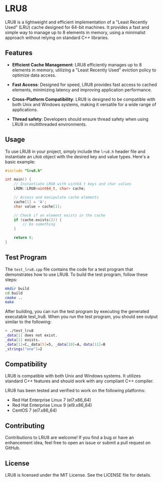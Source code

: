 # LRU8

LRU8 is a lightweight and efficient implementation of a "Least Recently Used" (LRU) cache designed for 64-bit machines. It provides a fast and simple way to manage up to 8 elements in memory, using a minimalist approach without relying on standard C++ libraries.

## Features

- **Efficient Cache Management**: LRU8 efficiently manages up to 8 elements in memory, utilizing a "Least Recently Used" eviction policy to optimize data access.
  
- **Fast Access**: Designed for speed, LRU8 provides fast access to cached elements, minimizing latency and improving application performance.

- **Cross-Platform Compatibility**: LRU8 is designed to be compatible with both Unix and Windows systems, making it versatile for a wide range of applications.
  
- **Thread safety**: Developers should ensure thread safety when using LRU8 in multithreaded environments.

## Usage

To use LRU8 in your project, simply include the `lru8.h` header file and instantiate an `LRU8` object with the desired key and value types. Here's a basic example:

```cpp
#include "lru8.h"

int main() {
    // Instantiate LRU8 with uint64_t keys and char values
    LRDN::LRU8<uint64_t, char> cache;

    // Access and manipulate cache elements
    cache[1] = 'A';
    char value = cache[1];

    // Check if an element exists in the cache
    if (cache.exists(2)) {
        // Do something
    }

    return 0;
}
```
## Test Program

The `test_lru8.cpp` file contains the code for a test program that demonstrates how to use LRU8. To build the test program, follow these steps:

```bash
mkdir build
cd build
cmake ..
make
```
After building, you can run the test program by executing the generated executable test_lru8.
When you run the test program, you should see output similar to the following:

```bash
> ./test_lru8 
_data[1] does not exist.
_data[1] exists.
_data[1]=C,_data[5]=5, _data[10]=A, data[11]=B
_strings["one"]=2
```

## Compatibility

LRU8 is compatible with both Unix and Windows systems. It utilizes standard C++ features and should work with any compliant C++ compiler.

LRU8 has been tested and verified to work on the following platforms:

- Red Hat Enterprise Linux 7 (el7.x86_64)
- Red Hat Enterprise Linux 9 (el9.x86_64)
- CentOS 7 (el7.x86_64)


## Contributing
Contributions to LRU8 are welcome! If you find a bug or have an enhancement idea, feel free to open an issue or submit a pull request on GitHub.

## License
LRU8 is licensed under the MIT License. See the LICENSE file for details.
